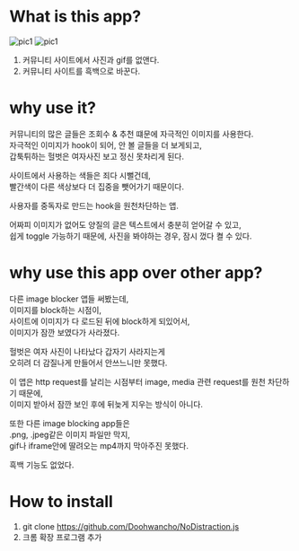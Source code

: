 # What is this app?
![pic1](https://github.com/Doohwancho/NoDistraction.js/blob/master/document/picture1.png)
![pic1](https://github.com/Doohwancho/NoDistraction.js/blob/master/document/picture2.png)

1. 커뮤니티 사이트에서 사진과 gif를 없앤다.
2. 커뮤니티 사이트를 흑백으로 바꾼다.


# why use it?

커뮤니티의 많은 글들은 조회수 & 추천 떄문에 자극적인 이미지를 사용한다.\
자극적인 이미지가 hook이 되어, 안 볼 글들을 더 보게되고,\
갑툭튀하는 헐벗은 여자사진 보고 정신 못차리게 된다.

사이트에서 사용하는 색들은 죄다 시뻘건데,\
빨간색이 다른 색상보다 더 집중을 뺏어가기 때문이다.


사용자를 중독자로 만드는 hook을 원천차단하는 앱.


어짜피 이미지가 없어도 양질의 글은 텍스트에서 충분히 얻어갈 수 있고,\
쉽게 toggle 가능하기 때문에, 사진을 봐야하는 경우, 잠시 껐다 켤 수 있다.


# why use this app over other app?

다른 image blocker 앱들 써봤는데,\
이미지를 block하는 시점이,\
사이트에 이미지가 다 로드된 뒤에 block하게 되있어서,\
이미지가 잠깐 보였다가 사라졌다.

헐벗은 여자 사진이 나타났다 갑자기 사라지는게\
오히려 더 감질나게 만들어서 안쓰느니만 못했다.

이 앱은 http request를 날리는 시점부터 image, media 관련 request를 원천 차단하기 때문에,\
이미지 받아서 잠깐 보인 후에 뒤늦게 지우는 방식이 아니다.


또한 다른 image blocking app들은\
.png, .jpeg같은 이미지 파일만 막지,\
gif나 iframe안에 딸려오는 mp4까지 막아주진 못했다.

흑백 기능도 없었다.



# How to install

1. git clone https://github.com/Doohwancho/NoDistraction.js
2. 크롬 확장 프로그램 추가

